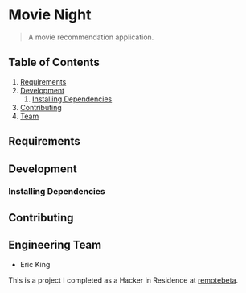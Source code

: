 # Movie Night

> A movie recommendation application.


## Table of Contents

1. [Requirements](#requirements)
1. [Development](#development)
    1. [Installing Dependencies](#installing-dependencies)
1. [Contributing](#contributing)
1. [Team](#engineering-team)


## Requirements





## Development


### Installing Dependencies



## Contributing




## Engineering Team
  - Eric King


This is a project I completed as a Hacker in Residence at [remotebeta](http://remotebeta.com).